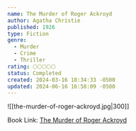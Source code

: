 ```yaml
---
name: The Murder of Roger Ackroyd
author: Agatha Christie
published: 1926
type: Fiction
genre:
  - Murder
  - Crime
  - Thriller
rating: 🌕🌕🌕🌕🌕
status: Completed
created: 2024-03-16 18:34:33 -0500
updated: 2024-06-16 16:58:09 -0500
---
```


![[the-murder-of-roger-ackroyd.jpg|300]]

Book Link: [The Murder of Roger Ackroyd](https://www.goodreads.com/book/show/16328.The_Murder_of_Roger_Ackroyd)
